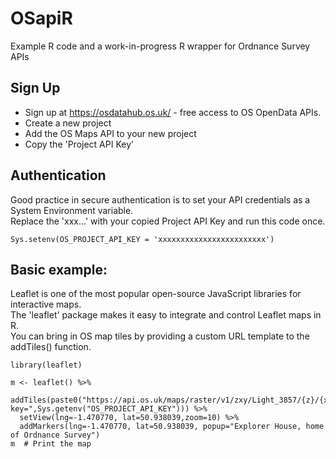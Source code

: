 # OSapiR
Example R code and a work-in-progress R wrapper for Ordnance Survey APIs

## Sign Up
- Sign up at https://osdatahub.os.uk/ - free access to OS OpenData APIs.
- Create a new project 
- Add the OS Maps API to your new project
- Copy the 'Project API Key' 

## Authentication
Good practice in secure authentication is to set your API credentials as a System Environment variable.  
Replace the 'xxx...' with your copied Project API Key and run this code once.  

`Sys.setenv(OS_PROJECT_API_KEY = 'xxxxxxxxxxxxxxxxxxxxxxxx')`

## Basic example:
Leaflet is one of the most popular open-source JavaScript libraries for interactive maps.   
The 'leaflet' package makes it easy to integrate and control Leaflet maps in R.  
You can bring in OS map tiles by providing a custom URL template to the addTiles() function.  

```
library(leaflet)

m <- leaflet() %>%
  addTiles(paste0("https://api.os.uk/maps/raster/v1/zxy/Light_3857/{z}/{x}/{y}.png?key=",Sys.getenv("OS_PROJECT_API_KEY"))) %>% 
  setView(lng=-1.470770, lat=50.938039,zoom=10) %>%
  addMarkers(lng=-1.470770, lat=50.938039, popup="Explorer House, home of Ordnance Survey")
m  # Print the map
```
